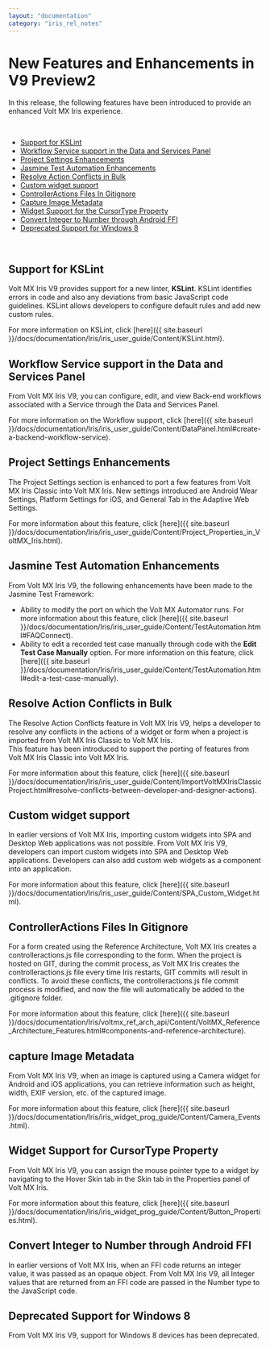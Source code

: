 ```yaml
---
layout: "documentation"
category: "iris_rel_notes"
---
```

                         

New Features and Enhancements in V9 Preview2
============================================

In this release, the following features have been introduced to provide an enhanced Volt MX Iris experience.

 

*   [Support for KSLint](#support-for-kslint)
*   [Workflow Service support in the Data and Services Panel](#workflow-service-support-in-the-data-and-services-panel)
*   [Project Settings Enhancements](#project-settings-enhancements)
*   [Jasmine Test Automation Enhancements](#jasmine-test-automation-enhancements)
*   [Resolve Action Conflicts in Bulk](#resolve-action-conflicts-in-bulk)
*   [Custom widget support](#custom-widget-support)
*   [ControllerActions Files In Gitignore](#controlleractions-files-in-gitignore)
*   [Capture Image Metadata](#capture-image-metadata)
*   [Widget Support for the CursorType Property](#widget-support-for-cursortype-property)
*   [Convert Integer to Number through Android FFI](#convert-integer-to-number-through-android-ffi)
*   [Deprecated Support for Windows 8](#deprecated-support-for-windows-8)

 

Support for KSLint
------------------

Volt MX  Iris V9 provides support for a new linter, **KSLint**. KSLint identifies errors in code and also any deviations from basic JavaScript code guidelines. KSLint allows developers to configure default rules and add new custom rules.

For more information on KSLint, click [here]({{ site.baseurl }}/docs/documentation/Iris/iris_user_guide/Content/KSLint.html).

Workflow Service support in the Data and Services Panel
-------------------------------------------------------

From Volt MX Iris V9, you can configure, edit, and view Back-end workflows associated with a Service through the Data and Services Panel.

For more information on the Workflow support, click [here]({{ site.baseurl }}/docs/documentation/Iris/iris_user_guide/Content/DataPanel.html#create-a-backend-workflow-service).

Project Settings Enhancements
-----------------------------

The Project Settings section is enhanced to port a few features from Volt MX Iris Classic into Volt MX Iris. New settings introduced are Android Wear Settings, Platform Settings for iOS, and General Tab in the Adaptive Web Settings.

For more information about this feature, click [here]({{ site.baseurl }}/docs/documentation/Iris/iris_user_guide/Content/Project_Properties_in_VoltMX_Iris.html).

Jasmine Test Automation Enhancements
------------------------------------

From Volt MX Iris V9, the following enhancements have been made to the Jasmine Test Framework:

*   Ability to modify the port on which the Volt MX Automator runs. For more information about this feature, click [here]({{ site.baseurl }}/docs/documentation/Iris/iris_user_guide/Content/TestAutomation.html#FAQConnect).
*   Ability to edit a recorded test case manually through code with the **Edit Test Case Manually** option. For more information on this feature, click [here]({{ site.baseurl }}/docs/documentation/Iris/iris_user_guide/Content/TestAutomation.html#edit-a-test-case-manually).

Resolve Action Conflicts in Bulk
--------------------------------

The Resolve Action Conflicts feature in Volt MX Iris V9, helps a developer to resolve any conflicts in the actions of a widget or form when a project is imported from Volt MX Iris Classic to Volt MX Iris.  
This feature has been introduced to support the porting of features from Volt MX Iris Classic into Volt MX Iris.

For more information about this feature, click [here]({{ site.baseurl }}/docs/documentation/Iris/iris_user_guide/Content/ImportVoltMXIrisClassicProject.html#resolve-conflicts-between-developer-and-designer-actions).

Custom widget support
---------------------

In earlier versions of Volt MX Iris, importing custom widgets into SPA and Desktop Web applications was not possible. From Volt MX Iris V9, developers can import custom widgets into SPA and Desktop Web applications. Developers can also add custom web widgets as a component into an application.

For more information about this feature, click [here]({{ site.baseurl }}/docs/documentation/Iris/iris_user_guide/Content/SPA_Custom_Widget.html).

ControllerActions Files In Gitignore
------------------------------------

For a form created using the Reference Architecture, Volt MX Iris creates a controlleractions.js file corresponding to the form. When the project is hosted on GIT, during the commit process, as Volt MX Iris creates the controlleractions.js file every time Iris restarts, GIT commits will result in conflicts. To avoid these conflicts, the controlleractions.js file commit process is modified, and now the file will automatically be added to the .gitignore folder.

For more information about this feature, click [here]({{ site.baseurl }}/docs/documentation/Iris/voltmx_ref_arch_api/Content/VoltMX_Reference_Architecture_Features.html#components-and-reference-architecture).

capture Image Metadata
----------------------

From Volt MX Iris V9, when an image is captured using a Camera widget for Android and iOS applications, you can retrieve information such as height, width, EXIF version, etc. of the captured image.

For more information about this feature, click [here]({{ site.baseurl }}/docs/documentation/Iris/iris_widget_prog_guide/Content/Camera_Events.html).

Widget Support for CursorType Property
--------------------------------------

From Volt MX Iris V9, you can assign the mouse pointer type to a widget by navigating to the Hover Skin tab in the Skin tab in the Properties panel of Volt MX Iris.

For more information about this feature, click [here]({{ site.baseurl }}/docs/documentation/Iris/iris_widget_prog_guide/Content/Button_Properties.html).

Convert Integer to Number through Android FFI
---------------------------------------------

In earlier versions of Volt MX Iris, when an FFI code returns an integer value, it was passed as an opaque object. From Volt MX Iris V9, all Integer values that are returned from an FFI code are passed in the Number type to the JavaScript code.

Deprecated Support for Windows 8
--------------------------------

From Volt MX Iris V9, support for Windows 8 devices has been deprecated.
